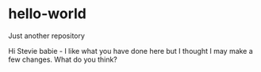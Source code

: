 # hello-world
Just another repository

Hi Stevie babie - I like what you have done here but I thought I may make a few changes.
What do you think?
